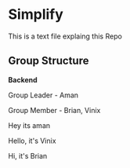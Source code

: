 # Simplify

This is a text file explaing this Repo

## Group Structure

<b>Backend</b>

Group Leader - Aman

Group Member - Brian, Vinix

Hey its aman

Hello, it's Vinix

Hi, it's Brian
